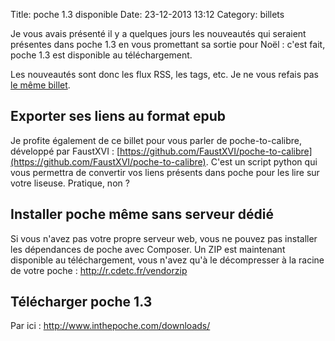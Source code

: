 Title: poche 1.3 disponible
Date: 23-12-2013 13:12
Category: billets

Je vous avais présenté il y a quelques jours les nouveautés qui seraient présentes dans poche 1.3 en vous promettant sa sortie pour Noël : c'est fait, poche 1.3 est disponible au téléchargement.

Les nouveautés sont donc les flux RSS, les tags, etc. Je ne vous refais pas [le même billet]({filename}quelles-nouveautes-avec-poche-1-3.md).

## Exporter ses liens au format epub

Je profite également de ce billet pour vous parler de poche-to-calibre, développé par FaustXVI : [https://github.com/FaustXVI/poche-to-calibre](https://github.com/FaustXVI/poche-to-calibre). C'est un script python qui vous permettra de convertir vos liens présents dans poche pour les lire sur votre liseuse. Pratique, non ?

## Installer poche même sans serveur dédié

Si vous n'avez pas votre propre serveur web, vous ne pouvez pas installer les dépendances de poche avec Composer. Un ZIP est maintenant disponible au téléchargement, vous n'avez qu'à le décompresser à la racine de votre poche : http://r.cdetc.fr/vendorzip

## Télécharger poche 1.3

Par ici : http://www.inthepoche.com/downloads/
